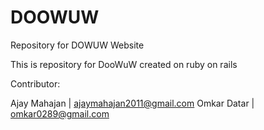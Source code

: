 # DOOWUW
Repository for DOWUW Website

This is repository for DooWuW created on ruby on rails

Contributor:

Ajay Mahajan | ajaymahajan2011@gmail.com
Omkar Datar  | omkar0289@gmail.com
